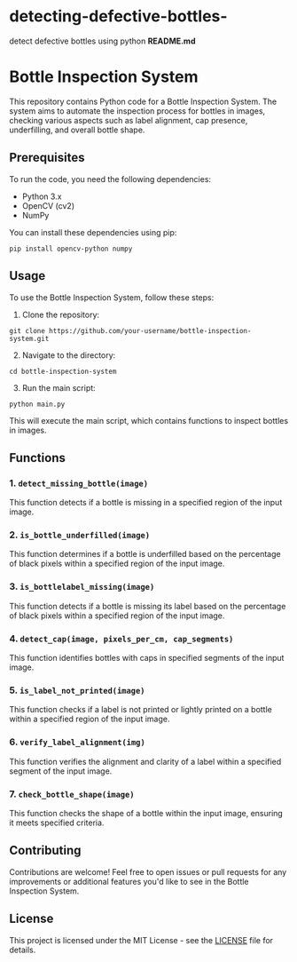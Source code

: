 # detecting-defective-bottles-
detect defective bottles using python 
**README.md**

# Bottle Inspection System

This repository contains Python code for a Bottle Inspection System. The system aims to automate the inspection process for bottles in images, checking various aspects such as label alignment, cap presence, underfilling, and overall bottle shape.

## Prerequisites

To run the code, you need the following dependencies:

- Python 3.x
- OpenCV (cv2)
- NumPy

You can install these dependencies using pip:

```
pip install opencv-python numpy
```

## Usage

To use the Bottle Inspection System, follow these steps:

1. Clone the repository:

```
git clone https://github.com/your-username/bottle-inspection-system.git
```

2. Navigate to the directory:

```
cd bottle-inspection-system
```

3. Run the main script:

```
python main.py
```

This will execute the main script, which contains functions to inspect bottles in images.

## Functions

### 1. `detect_missing_bottle(image)`

This function detects if a bottle is missing in a specified region of the input image.

### 2. `is_bottle_underfilled(image)`

This function determines if a bottle is underfilled based on the percentage of black pixels within a specified region of the input image.

### 3. `is_bottlelabel_missing(image)`

This function detects if a bottle is missing its label based on the percentage of black pixels within a specified region of the input image.

### 4. `detect_cap(image, pixels_per_cm, cap_segments)`

This function identifies bottles with caps in specified segments of the input image.

### 5. `is_label_not_printed(image)`

This function checks if a label is not printed or lightly printed on a bottle within a specified region of the input image.

### 6. `verify_label_alignment(img)`

This function verifies the alignment and clarity of a label within a specified segment of the input image.

### 7. `check_bottle_shape(image)`

This function checks the shape of a bottle within the input image, ensuring it meets specified criteria.

## Contributing

Contributions are welcome! Feel free to open issues or pull requests for any improvements or additional features you'd like to see in the Bottle Inspection System.

## License

This project is licensed under the MIT License - see the [LICENSE](LICENSE) file for details.
